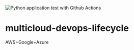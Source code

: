 ![Python application test with Github Actions](https://github.com/noahgift/multicloud-devops-lifecycle/workflows/Python%20application%20test%20with%20Github%20Actions/badge.svg)

# multicloud-devops-lifecycle
AWS+Google+Azure

